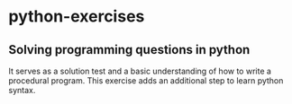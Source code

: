 # python-exercises
## Solving programming questions in python

It serves as a solution test and a basic understanding of how to write a procedural program.
This exercise adds an additional step to learn python syntax.